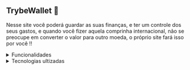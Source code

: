 ## TrybeWallet 💸

Nesse site você poderá guardar as suas finanças, e ter um controle dos seus gastos, e quando você fizer aquela comprinha internacional, não se preocupe em converter o valor para outro moeda, o próprio site fará isso por você !!



<details>
  <summary>
    Funcionalidades 
  </summary>
  
  <ul>
    <li>Adicionar uma despesa</li>
    <li>Excluir uma despesa</li>
    <li>Editar uma despesa</li>
    <li>Ver a quantitade total de despesas</li>
  </ul>
 </details>
 
 
<details>
  <summary>
    Tecnologias ultizadas
  </summary>
  
  <ul>
    <li> React </li>
    <li> Redux </li>
    <li> Styled-components </li>
    <li> RTL </li>
  </ul>
 </details>
 